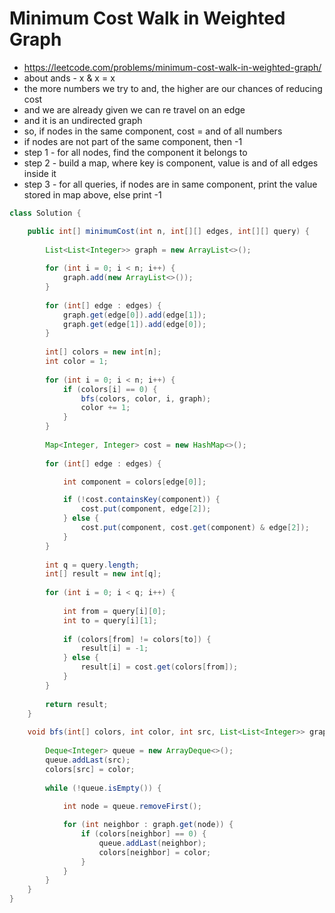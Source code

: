 # Minimum Cost Walk in Weighted Graph

- https://leetcode.com/problems/minimum-cost-walk-in-weighted-graph/
- about ands - x & x = x
- the more numbers we try to and, the higher are our chances of reducing cost
- and we are already given we can re travel on an edge
- and it is an undirected graph
- so, if nodes in the same component, cost = and of all numbers
- if nodes are not part of the same component, then -1
- step 1 - for all nodes, find the component it belongs to
- step 2 - build a map, where key is component, value is and of all edges inside it
- step 3 - for all queries, if nodes are in same component, print the value stored in map above, else print -1

```java
class Solution {

    public int[] minimumCost(int n, int[][] edges, int[][] query) {
        
        List<List<Integer>> graph = new ArrayList<>();
        
        for (int i = 0; i < n; i++) {
            graph.add(new ArrayList<>());
        }
        
        for (int[] edge : edges) {
            graph.get(edge[0]).add(edge[1]);
            graph.get(edge[1]).add(edge[0]);
        }
        
        int[] colors = new int[n];
        int color = 1;
        
        for (int i = 0; i < n; i++) {
            if (colors[i] == 0) {
                bfs(colors, color, i, graph);
                color += 1;
            }
        }
        
        Map<Integer, Integer> cost = new HashMap<>();
        
        for (int[] edge : edges) {

            int component = colors[edge[0]];

            if (!cost.containsKey(component)) {
                cost.put(component, edge[2]);
            } else {
                cost.put(component, cost.get(component) & edge[2]);
            }
        }
                
        int q = query.length;
        int[] result = new int[q];
                
        for (int i = 0; i < q; i++) {
            
            int from = query[i][0];
            int to = query[i][1];
            
            if (colors[from] != colors[to]) {
                result[i] = -1;
            } else {
                result[i] = cost.get(colors[from]);
            }
        }
        
        return result;
    }
    
    void bfs(int[] colors, int color, int src, List<List<Integer>> graph) {
        
        Deque<Integer> queue = new ArrayDeque<>();
        queue.addLast(src);
        colors[src] = color;
        
        while (!queue.isEmpty()) {
            
            int node = queue.removeFirst();

            for (int neighbor : graph.get(node)) {
                if (colors[neighbor] == 0) {
                    queue.addLast(neighbor);
                    colors[neighbor] = color;
                }
            }
        }
    }
}
```
